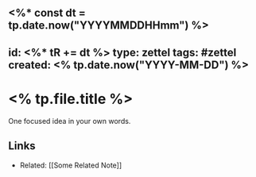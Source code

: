 <%*
const dt = tp.date.now("YYYYMMDDHHmm")
%>
---
id: <%* tR += dt %>
type: zettel
tags: #zettel
created: <% tp.date.now("YYYY-MM-DD") %>
---

# <% tp.file.title %>

One focused idea in your own words.

## Links
- Related: [[Some Related Note]]
